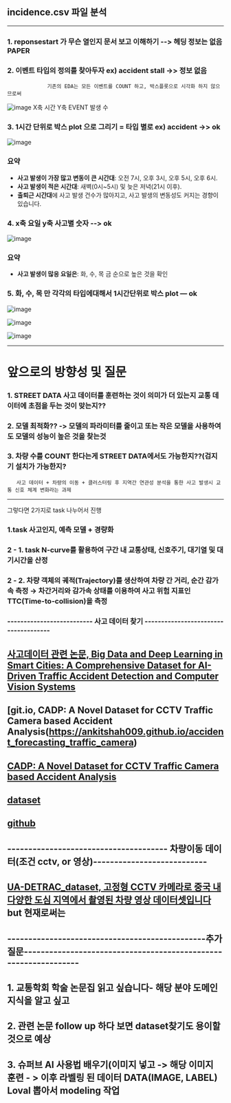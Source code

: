 ## incidence.csv 파일 분석

-----------------

### 1. reponsestart 가 무슨 열인지 문서 보고 이해하기 --> 헤딩 정보는 없음 PAPER 
### 2. 이벤트 타입의 정의를 찾아두자 ex) accident stall ->> 정보 없음

                 기존의 EDA는 모든 이벤트를 COUNT 하고, 박스플롯으로 시각화 하지 않으므로써 
![image](https://github.com/user-attachments/assets/1bb2c7bb-0aef-4e3c-bb37-e00057ab5246)
                          X축 시간 Y축 EVENT 발생 수




### 3. 1시간 단위로 박스 plot 으로 그리기 = 타입 별로 ex) accident ->> ok

![image](https://github.com/user-attachments/assets/b6905d02-7f38-44a4-8428-5adb2bb8ebb4)

### 요약
- **사고 발생이 가장 많고 변동이 큰 시간대**: 오전 7시, 오후 3시, 오후 5시, 오후 6시.
- **사고 발생이 적은 시간대**: 새벽(0시~5시) 및 늦은 저녁(21시 이후).
- **출퇴근 시간대**에 사고 발생 건수가 많아지고, 사고 발생의 변동성도 커지는 경향이 있습니다. 


### 4. x축 요일 y축 사고별 숫자 --> ok


![image](https://github.com/user-attachments/assets/cad674d7-3b93-4364-acd8-a5b066e67b21)

### 요약
- **사고 발생이 많응 요일은**: 화, 수, 목 금 순으로 높은 것을 확인 



### 5. 화, 수, 목 만 각각의 타입에대해서 1시간단위로 박스 plot — ok

![image](https://github.com/user-attachments/assets/d8214cd7-cdf0-4dd8-84d2-6d09346bc211)

![image](https://github.com/user-attachments/assets/2339a252-4a15-4cd7-b793-8dfb465a67e0)

![image](https://github.com/user-attachments/assets/eb63f188-9074-4d2a-8ce7-f98048a5df28)


-----------------------------------------------------------------------------------------



# 앞으로의 방향성 및 질문


### 1. STREET DATA 사고 데이터를 훈련하는 것이 의미가 더 있는지 교통 데이터에 초점을 두는 것이 맞는지??
### 2. 모델 최적화?? -> 모델의 파라미터를 줄이고 또는 작은 모델을 사용하여도 모델의 성능이 높은 것을 찾는것
### 3. 차량 수를 COUNT 한다는게 STREET DATA에서도 가능한지??(검지기 설치가 가능한지?

       사고 데이터 + 차량의 이동 + 클러스터링 후 지역간 연관성 분석을 통한 사고 발생시 교통 신호 체계 변화라는 과제
----------------------------------------------------------------------------

그렇다면 2가지로 task 나누어서 진행

### 1.task 사고인지, 예측 모델 + 경량화

### 2 - 1. task N-curve를 활용하여 구간 내 교통상태, 신호주기, 대기열 및 대기시간을 산정
### 2 - 2. 차량 객체의 궤적(Trajectory)를 생산하여 차량 간 거리, 순간 감가속 측정 → 차간거리와 감가속 상태를 이용하여 사고 위험 지표인 TTC(Time-to-collision)을 측정

### -------------------------- 사고 데이터 찾기 -------------------------------------


## [사고데이터 관련 논문, Big Data and Deep Learning in Smart Cities: A Comprehensive Dataset for AI-Driven Traffic Accident Detection and Computer Vision Systems](https://arxiv.org/html/2401.03587v1)

## [git.io, CADP: A Novel Dataset for CCTV Traffic Camera based Accident Analysis(https://ankitshah009.github.io/accident_forecasting_traffic_camera)


## [CADP: A Novel Dataset for CCTV Traffic Camera based Accident Analysis](https://arxiv.org/pdf/1809.05782)

## [dataset](https://drive.google.com/drive/u/0/folders/1Y1h7apbfYd7nNWuKZVPj7lov5YONC1aJ)

## [github](https://github.com/ankitshah009/CarCrash_forecasting_and_detection)


## -------------------------------------- 차량이동 데이터(조건 cctv, or 영상)---------------------------


## [UA-DETRAC_dataset, 고정형 CCTV 카메라로 중국 내 다양한 도심 지역에서 촬영된 차량 영상 데이터셋입니다](https://www.kaggle.com/datasets/dtrnngc/ua-detrac-dataset/data) but 현재로써는 


## -----------------------------------------------추가 질문----------------------------------------------------------------

## 1. 교통학회 학술 논문집 읽고 싶습니다- 해당 분야 도메인 지식을 알고 싶고
## 2. 관련 논문 follow up 하다 보면 dataset찾기도 용이할 것으로 예상
## 3. 슈퍼브 AI 사용법 배우기(이미지 넣고 -> 해당 이미지 훈련 - > 이후 라벨링 된 데이터 DATA(IMAGE, LABEL) Loval 뽑아서 modeling 작업

